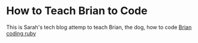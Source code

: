 # How to Teach Brian to Code

This is Sarah's tech blog attemp to teach Brian, the dog, how to code
[Brian coding ruby](blog/stylesheets/bri_computer.jpg)

